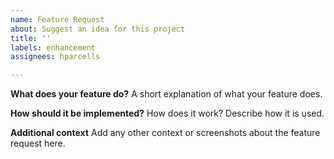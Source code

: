```yaml
---
name: Feature Request
about: Suggest an idea for this project
title: ''
labels: enhancement
assignees: hparcells

---
```


**What does your feature do?**
A short explanation of what your feature does.

**How should it be implemented?**
How does it work? Describe how it is used.

**Additional context**
Add any other context or screenshots about the feature request here.
